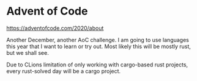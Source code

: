 # Advent of Code 

https://adventofcode.com/2020/about

Another December, another AoC challenge. I am going to use languages this year that I want to learn or try out.
Most likely this will be mostly rust, but we shall see.

Due to CLions limitation of only working with cargo-based rust projects, every rust-solved day will be a cargo project.